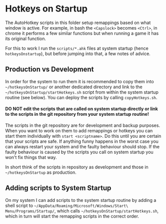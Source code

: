 # Hotkeys on Startup
The AutoHotkey scripts in this folder setup remappings based on what window is
active. For example, in bash the `<Capslock>` becomes `<Ctrl>`, in chrome it
performs a few similar functions but when running a game it has its original
function.

For this to work I run the `scripts/*.ahk` files at system startup (hence
`hotkeysOnstartup`), but before jumping into that, a few notes of advice.

## Production vs Development
In order for the system to run them it is recommended to copy them into
`~/hotkeysOnStartup/` or another dedicated directory and link to the
`~/hotkeysOnStartup/startHotkeys.sh` script from within the system startup
routine (see below). You can deploy the scripts by calling `copyHotkeys.sh`.

#### DO NOT edit the scripts that are called on system startup directly or link to the scripts in the git repository from your system startup routine!
The scripts in the git repository are for development and backup purposes. When
you want to work on them to add remappings or hotkeys you can start them
individually with `start <scriptname>`. Do this until you are certain that your
scripts are safe. If anything funny happens in the worst case you can always
restart your system and the faulty behaviour should stop. If the faulty
behaviour is caused by the scripts you call on system startup you won't fix
things that way. 

In short think of the scripts in repository as development and those in
`~/hotkeysOnStartup` as production.

## Adding scripts to System Startup
On my system I can add scripts to the system startup routine by adding a shell
script to `~/AppData/Roaming/Microsoft/Windows/Start\ Menu/Programs/Startup/`,
which calls `~/hotkeysOnStartup/startHotkeys.sh`, which in turn will start the
remapping scripts in the correct order.

